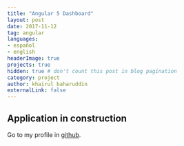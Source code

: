 ```yaml
---
title: "Angular 5 Dashboard"
layout: post
date: 2017-11-12
tag: angular
languages:
- español
- english
headerImage: true
projects: true
hidden: true # don't count this post in blog pagination
category: project
author: khairul baharuddin
externalLink: false
---
```


Application in construction
---
Go to my profile in [github](https://github.com/arul21).
